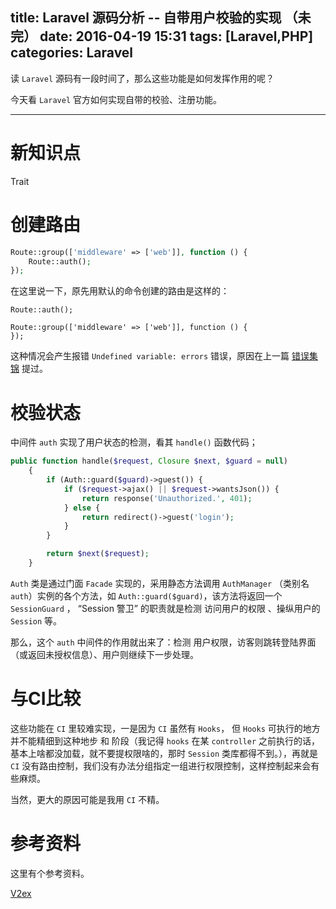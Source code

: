 title: Laravel 源码分析 -- 自带用户校验的实现 （未完）
date: 2016-04-19 15:31
tags: [Laravel,PHP]
categories: Laravel
---

读  `Laravel` 源码有一段时间了，那么这些功能是如何发挥作用的呢？

今天看 `Laravel` 官方如何实现自带的校验、注册功能。

<!-- more -->

---

# 新知识点

Trait

# 创建路由

```php
Route::group(['middleware' => ['web']], function () {
	Route::auth();
});
```

在这里说一下，原先用默认的命令创建的路由是这样的：

```
Route::auth();

Route::group(['middleware' => ['web']], function () {
});
```

这种情况会产生报错 `Undefined variable: errors` 错误，原因在上一篇  [错误集锦](/2016/04/19/Laravel-normal-problems/)  提过。

# 校验状态

中间件 `auth` 实现了用户状态的检测，看其 `handle()` 函数代码；

```php
public function handle($request, Closure $next, $guard = null)
    {
        if (Auth::guard($guard)->guest()) {
            if ($request->ajax() || $request->wantsJson()) {
                return response('Unauthorized.', 401);
            } else {
                return redirect()->guest('login');
            }
        }

        return $next($request);
    }
```


`Auth` 类是通过门面 `Facade` 实现的，采用静态方法调用 `AuthManager` （类别名 `auth`）实例的各个方法，如 `Auth::guard($guard)`，该方法将返回一个 `SessionGuard` ， “Session 警卫”  的职责就是检测 访问用户的权限 、操纵用户的 `Session` 等。

那么，这个 `auth` 中间件的作用就出来了：检测 用户权限，访客则跳转登陆界面（或返回未授权信息）、用户则继续下一步处理。

# 与CI比较

这些功能在 `CI` 里较难实现，一是因为 `CI` 虽然有 `Hooks`， 但 `Hooks` 可执行的地方并不能精细到这种地步 和 阶段（我记得 `hooks` 在某 `controller` 之前执行的话，基本上啥都没加载，就不要提权限啥的，那时 `Session` 类库都得不到。），再就是 `CI` 没有路由控制，我们没有办法分组指定一组进行权限控制，这样控制起来会有些麻烦。  

当然，更大的原因可能是我用 `CI` 不精。 

# 参考资料

这里有个参考资料。

[V2ex](http://v2ex.com/t/272328#reply34)


